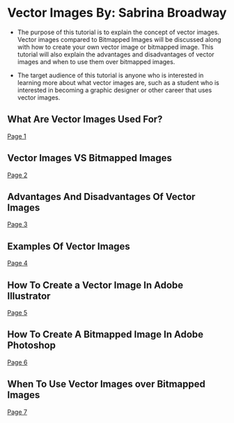# Vector Images By: Sabrina Broadway

* The purpose of this tutorial is to explain the concept of vector images. Vector images compared to Bitmapped Images will be discussed along with how to create your own vector image or bitmapped image. This tutorial will also explain the advantages and disadvantages of vector images and when to use them over bitmapped images.
 
* The target audience of this tutorial is anyone who is interested in learning more about what vector images are, such as a student who is interested in becoming a graphic designer or other career that uses vector images.

## What Are Vector Images Used For?
[Page 1](page1.md)

## Vector Images VS Bitmapped Images 
[Page 2](page2.md)

## Advantages And Disadvantages Of Vector Images
[Page 3](page3.md)

## Examples Of Vector Images
[Page 4](page4.md)

## How To Create a Vector Image In Adobe Illustrator
[Page 5](page5.md)

## How To Create A Bitmapped Image In Adobe Photoshop
[Page 6](page6.md)

## When To Use Vector Images over Bitmapped Images
[Page 7](page7.md)

